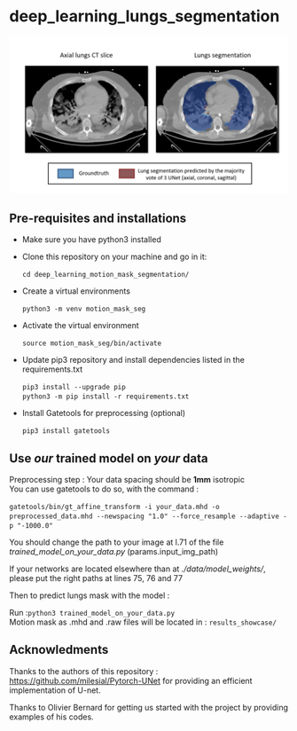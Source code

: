 # deep_learning_lungs_segmentation

![example](example.jpg)

## Pre-requisites and installations

* Make sure you have python3 installed  

* Clone this repository on your machine and go in it:  

    `cd deep_learning_motion_mask_segmentation/`  

* Create a virtual environments  

    `python3 -m venv motion_mask_seg`  

* Activate the virtual environment  

    `source motion_mask_seg/bin/activate`  

* Update pip3 repository and install dependencies listed in the requirements.txt  

    `pip3 install --upgrade pip`  
    `python3 -m pip install -r requirements.txt`  

* Install Gatetools for preprocessing (optional)

    `pip3 install gatetools`  

## Use *our* trained model on *your* data

Preprocessing step : Your data spacing should be **1mm** isotropic  
You can use gatetools to do so, with the command :  

`gatetools/bin/gt_affine_transform -i your_data.mhd -o preprocessed_data.mhd --newspacing "1.0" --force_resample --adaptive -p "-1000.0"`

You should change the path to your image at l.71 of the file _trained_model_on_your_data.py_ (params.input_img_path)

If your networks are located elsewhere than at _./data/model_weights/_, please put the right paths at lines 75, 76 and 77

Then to predict lungs mask with the model :

   Run :`python3 trained_model_on_your_data.py`  
   Motion mask as .mhd and .raw files will be located in : `results_showcase/`  
  


## Acknowledments

Thanks to the authors of this repository : https://github.com/milesial/Pytorch-UNet for providing an efficient implementation of U-net.  

Thanks to Olivier Bernard for getting us started with the project by providing examples of his codes.
